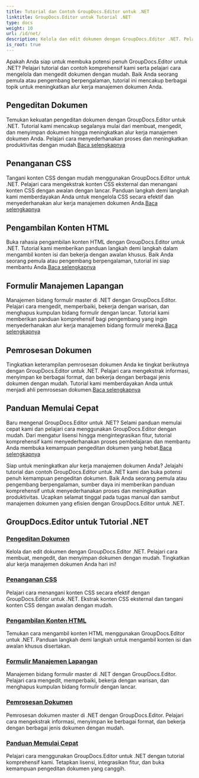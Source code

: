 ```yaml
---
title: Tutorial dan Contoh GroupDocs.Editor untuk .NET
linktitle: GroupDocs.Editor untuk Tutorial .NET
type: docs
weight: 10
url: /id/net/
description: Kelola dan edit dokumen dengan GroupDocs.Editor .NET. Pelajari pemrosesan dokumen, pengeditan dokumen, pengambilan konten HTML, manajemen bidang formulir, dan banyak lagi!
is_root: true
---
```


Apakah Anda siap untuk membuka potensi penuh GroupDocs.Editor untuk .NET? Pelajari tutorial dan contoh komprehensif kami serta pelajari cara mengelola dan mengedit dokumen dengan mudah. Baik Anda seorang pemula atau pengembang berpengalaman, tutorial ini mencakup berbagai topik untuk meningkatkan alur kerja manajemen dokumen Anda.

## Pengeditan Dokumen

 Temukan kekuatan pengeditan dokumen dengan GroupDocs.Editor untuk .NET. Tutorial kami mencakup segalanya mulai dari membuat, mengedit, dan menyimpan dokumen hingga meningkatkan alur kerja manajemen dokumen Anda. Pelajari cara menyederhanakan proses dan meningkatkan produktivitas dengan mudah.[Baca selengkapnya](./document-editing/)

## Penanganan CSS

 Tangani konten CSS dengan mudah menggunakan GroupDocs.Editor untuk .NET. Pelajari cara mengekstrak konten CSS eksternal dan menangani konten CSS dengan awalan dengan lancar. Panduan langkah demi langkah kami memberdayakan Anda untuk mengelola CSS secara efektif dan menyederhanakan alur kerja manajemen dokumen Anda.[Baca selengkapnya](./css-handling/)

## Pengambilan Konten HTML

Buka rahasia pengambilan konten HTML dengan GroupDocs.Editor untuk .NET. Tutorial kami memberikan panduan langkah demi langkah dalam mengambil konten isi dan bekerja dengan awalan khusus. Baik Anda seorang pemula atau pengembang berpengalaman, tutorial ini siap membantu Anda.[Baca selengkapnya](./html-content-retrieval/)

## Formulir Manajemen Lapangan

 Manajemen bidang formulir master di .NET dengan GroupDocs.Editor. Pelajari cara mengedit, memperbaiki, bekerja dengan warisan, dan menghapus kumpulan bidang formulir dengan lancar. Tutorial kami memberikan panduan komprehensif bagi pengembang yang ingin menyederhanakan alur kerja manajemen bidang formulir mereka.[Baca selengkapnya](./form-field-management/)

## Pemrosesan Dokumen

 Tingkatkan keterampilan pemrosesan dokumen Anda ke tingkat berikutnya dengan GroupDocs.Editor untuk .NET. Pelajari cara mengekstrak informasi, menyimpan ke berbagai format, dan bekerja dengan berbagai jenis dokumen dengan mudah. Tutorial kami memberdayakan Anda untuk menjadi ahli pemrosesan dokumen.[Baca selengkapnya](./document-processing/)

## Panduan Memulai Cepat

Baru mengenal GroupDocs.Editor untuk .NET? Selami panduan memulai cepat kami dan pelajari cara menggunakan GroupDocs.Editor dengan mudah. Dari mengatur lisensi hingga mengintegrasikan fitur, tutorial komprehensif kami menyederhanakan proses pembelajaran dan membantu Anda membuka kemampuan pengeditan dokumen yang hebat.[Baca selengkapnya](./quick-start-guide/)

Siap untuk meningkatkan alur kerja manajemen dokumen Anda? Jelajahi tutorial dan contoh GroupDocs.Editor untuk .NET kami dan buka potensi penuh kemampuan pengeditan dokumen. Baik Anda seorang pemula atau pengembang berpengalaman, sumber daya ini memberikan panduan komprehensif untuk menyederhanakan proses dan meningkatkan produktivitas. Ucapkan selamat tinggal pada tugas manual dan sambut manajemen dokumen yang efisien dengan GroupDocs.Editor untuk .NET.
## GroupDocs.Editor untuk Tutorial .NET 
### [Pengeditan Dokumen](./document-editing/)
Kelola dan edit dokumen dengan GroupDocs.Editor .NET. Pelajari cara membuat, mengedit, dan menyimpan dokumen dengan mudah. Tingkatkan alur kerja manajemen dokumen Anda hari ini!
### [Penanganan CSS](./css-handling/)
Pelajari cara menangani konten CSS secara efektif dengan GroupDocs.Editor untuk .NET. Ekstrak konten CSS eksternal dan tangani konten CSS dengan awalan dengan mudah.
### [Pengambilan Konten HTML](./html-content-retrieval/)
Temukan cara mengambil konten HTML menggunakan GroupDocs.Editor untuk .NET. Panduan langkah demi langkah untuk mengambil konten isi dan awalan khusus disertakan.
### [Formulir Manajemen Lapangan](./form-field-management/)
Manajemen bidang formulir master di .NET dengan GroupDocs.Editor. Pelajari cara mengedit, memperbaiki, bekerja dengan warisan, dan menghapus kumpulan bidang formulir dengan lancar.
### [Pemrosesan Dokumen](./document-processing/)
Pemrosesan dokumen master di .NET dengan GroupDocs.Editor. Pelajari cara mengekstrak informasi, menyimpan ke berbagai format, dan bekerja dengan berbagai jenis dokumen dengan mudah.
### [Panduan Memulai Cepat](./quick-start-guide/)
Pelajari cara menggunakan GroupDocs.Editor untuk .NET dengan tutorial komprehensif kami. Tetapkan lisensi, integrasikan fitur, dan buka kemampuan pengeditan dokumen yang canggih.